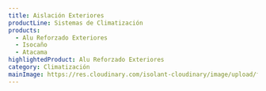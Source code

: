 ```yaml
---
title: Aislación Exteriores
productLine: Sistemas de Climatización
products:
  - Alu Reforzado Exteriores
  - Isocaño
  - Atacama
highlightedProduct: Alu Reforzado Exteriores
category: Climatización
mainImage: https://res.cloudinary.com/isolant-cloudinary/image/upload/f_auto,q_auto:good/website-2021/solutions/isolant-aislantes-soluciones-climatizacion-encabezado.jpg
---
```

